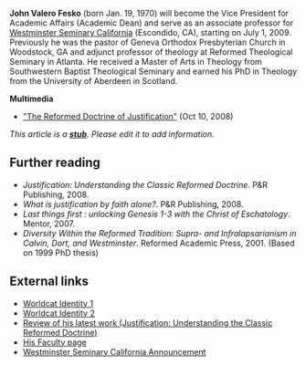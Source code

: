 **John Valero Fesko** (born Jan. 19, 1970) will become the Vice
President for Academic Affairs (Academic Dean) and serve as an
associate professor for
[Westminster Seminary California](Westminster_Seminary_California "Westminster Seminary California")
(Escondido, CA), starting on July 1, 2009. Previously he was the
pastor of Geneva Orthodox Presbyterian Church in Woodstock, GA and
adjunct professor of theology at Reformed Theological Seminary in
Atlanta. He received a Master of Arts in Theology from Southwestern
Baptist Theological Seminary and earned his PhD in Theology from
the University of Aberdeen in Scotland.

**Multimedia**

-   ["The Reformed Doctrine of Justification"](http://odeo.com/episodes/23470277-The-Reformed-Doctrine-of-Justification)
    (Oct 10, 2008)

*This article is a **[stub](http://www.theopedia.com/Category:Theopedia_stubs "Category:Theopedia stubs")**. Please edit it to add information.*
## Further reading

-   *Justification: Understanding the Classic Reformed Doctrine*.
    P&R Publishing, 2008.
-   *What is justification by faith alone?*. P&R Publishing, 2008.
-   *Last things first : unlocking Genesis 1-3 with the Christ of Eschatology*.
    Mentor, 2007.
-   *Diversity Within the Reformed Tradition: Supra- and Infralapsarianism in Calvin, Dort, and Westminster*.
    Reformed Academic Press, 2001. (Based on 1999 PhD thesis)

## External links

-   [Worldcat Identity 1](http://www.worldcat.org/identities/lccn-n2007-67473)
-   [Worldcat Identity 2](http://www.worldcat.org/identities/np-fesko,%20j%20v$john%20valero)
-   [Review of his latest work (Justification: Understanding the Classic Reformed Doctrine)](http://www.reformation21.org/shelf-life/justification-understanding-the-classic-reformed-doctrine.php)
-   [His Faculty page](http://www.rts.edu/faculty/StaffDetails.aspx?id=252)
-   [Westminster Seminary California Announcement](http://feedingonchrist.blogspot.com/2009/01/rev-dr-john-v-fesko-to-become-new-vice.html)



